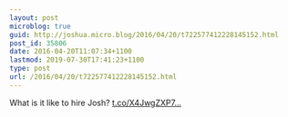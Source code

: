 ```yaml
---
layout: post
microblog: true
guid: http://joshua.micro.blog/2016/04/20/t722577412228145152.html
post_id: 35806
date: 2016-04-20T11:07:34+1100
lastmod: 2019-07-30T17:41:23+1100
type: post
url: /2016/04/20/t722577412228145152.html
---
```

What is it like to hire Josh? [t.co/X4JwgZXP7...](https://t.co/X4JwgZXP7J)

